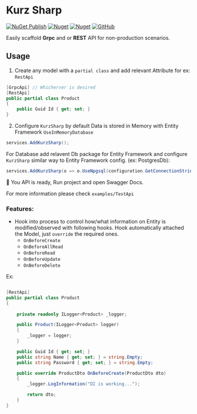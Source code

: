 # Kurz Sharp

[![NuGet Publish](https://github.com/ahmad2smile/KurzSharp/actions/workflows/publish.yml/badge.svg?branch=master&event=release)](https://github.com/ahmad2smile/KurzSharp/actions/workflows/publish.yml)
[![Nuget](https://img.shields.io/nuget/v/KurzSharp)](https://www.nuget.org/packages/KurzSharp/)
[![Nuget](https://img.shields.io/nuget/dt/KurzSharp)](https://www.nuget.org/stats/packages/KurzSharp?groupby=Version)
[![GitHub](https://img.shields.io/github/license/ahmad2smile/KurzSharp)](LICENSE)

Easily scaffold **Grpc** and or **REST** API for non-production scenarios.

## Usage

1. Create any model with a `partial class` and add relevant Attribute for ex: `RestApi`

```csharp
[GrpcApi] // Whicherver is desired
[RestApi]
public partial class Product
{
    public Guid Id { get; set; }
}
```

2. Configure `KurzSharp` by default Data is stored in Memory with Entity Framework `UseInMemoryDatabase`

```csharp
services.AddKurzSharp();
```

For Database add relavent Db package for Entity Framework and configure `KurzSharp` similar way to Entity Framework config. (ex: PostgresDb):

```csharp
services.AddKurzSharp(o => o.UseNpgsql(configuration.GetConnectionString("ProductsDb")));
```

🎉 You API is ready, Run project and open Swagger Docs.

For more information please check `examples/TestApi`

### Features:

- Hook into process to control how/what information on Entity is modified/observed with following hooks. Hook
  automatically attached the Model, just `override` the required ones.
    - `OnBeforeCreate`
    - `OnBeforeAllRead`
    - `OnBeforeRead`
    - `OnBeforeUpdate`
    - `OnBeforeDelete`

Ex:

```csharp

[RestApi]
public partial class Product
{
    
    private readonly ILogger<Product> _logger;

    public Product(ILogger<Product> logger)
    {
        _logger = logger;
    }

    public Guid Id { get; set; }
    public string Name { get; set; } = string.Empty;
    public string Password { get; set; } = string.Empty;

    public override ProductDto OnBeforeCreate(ProductDto dto)
    {
        _logger.LogInformation("DI is working...");

        return dto;
    }
}
```
